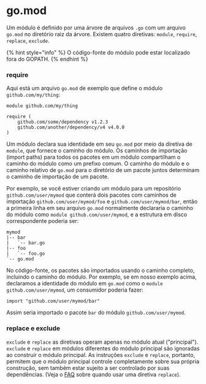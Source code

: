 # go.mod

Um módulo é definido por uma árvore de arquivos `.go` com um arquivo `go.mod` no diretório raiz da árvore. Existem quatro diretivas: `module`, `require`, `replace`, `exclude`.

{% hint style="info" %}
O código-fonte do módulo pode estar localizado fora do GOPATH.
{% endhint %}

### require

Aqui está um arquivo `go.mod` de exemplo que define o módulo `github.com/my/thing`:

```text
module github.com/my/thing

require (
    github.com/some/dependency v1.2.3
    github.com/another/dependency/v4 v4.0.0
)
```

Um módulo declara sua identidade em seu `go.mod` por meio da diretiva de `module`, que fornece o caminho do módulo. Os caminhos de importação \(import paths\) para todos os pacotes em um módulo compartilham o caminho do módulo como um prefixo comum. O caminho do módulo e o caminho relativo de `go.mod` para o diretório de um pacote juntos determinam o caminho de importação de um pacote.

Por exemplo, se você estiver criando um módulo para um repositório `github.com/user/mymod` que conterá dois pacotes com caminhos de importação `github.com/user/mymod/foo` e `github.com/user/mymod/bar`, então a primeira linha em seu arquivo `go.mod` normalmente declararia o caminho do módulo como `module github.com/user/mymod`, e a estrutura em disco correspondente poderia ser:

```text
mymod
|-- bar
|   `-- bar.go
|-- foo
|   `-- foo.go
`-- go.mod
```

No código-fonte, os pacotes são importados usando o caminho completo, incluindo o caminho do módulo. Por exemplo, se em nosso exemplo acima, declaramos a identidade do módulo em `go.mod` como o `module github.com/user/mymod`, um consumidor poderia fazer:

```text
import "github.com/user/mymod/bar"
```

Assim seria importado o pacote `bar` do módulo `github.com/user/mymod`.

### replace e exclude

`exclude` e `replace` as diretivas operam apenas no módulo atual \("principal"\). `exclude` e `replace` em módulos diferentes do módulo principal são ignoradas ao construir o módulo principal. As instruções `exclude` e `replace`, portanto, permitem que o módulo principal controle completamente sobre sua própria construção, sem também estar sujeito a ser controlado por suas dependências. \(Veja o [FAQ](../quando-usar-replace.md) sobre quando usar uma diretiva `replace`\).



